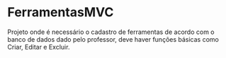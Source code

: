 # FerramentasMVC
Projeto onde é necessário o cadastro de ferramentas de acordo com o banco de dados dado pelo professor, deve haver funções básicas como Criar, Editar e Excluir.
